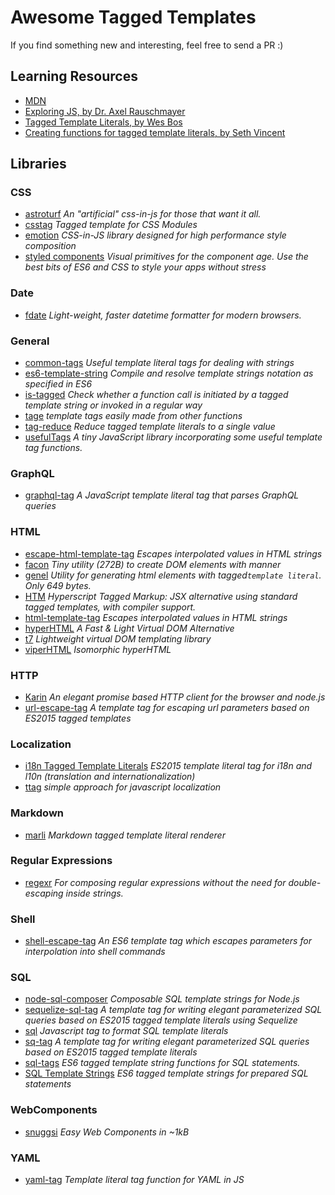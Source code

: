 # Awesome Tagged Templates

If you find something new and interesting, feel free to send a PR :)

## Learning Resources
- [MDN](https://developer.mozilla.org/en-US/docs/Web/JavaScript/Reference/Template_literals#Tagged_templates)
- [Exploring JS, by Dr. Axel Rauschmayer](http://exploringjs.com/es6/ch_template-literals.html#_tagged-template-literals)
- [Tagged Template Literals, by Wes Bos](https://wesbos.com/tagged-template-literals/)
- [Creating functions for tagged template literals, by Seth Vincent](https://writingjavascript.org/posts/creating-functions-for-tagged-template-literals)

## Libraries

### CSS
- [astroturf](https://github.com/4Catalyzer/astroturf) _An "artificial" css-in-js for those that want it all._
- [csstag](https://github.com/sgtpep/csstag) _Tagged template for CSS Modules_
- [emotion](https://emotion.sh) _CSS-in-JS library designed for high performance style composition_
- [styled components](https://www.styled-components.com/) _Visual primitives for the component age. Use the best bits of ES6 and CSS to style your apps without stress_

### Date
- [fdate](https://github.com/3846masa/fdate) _Light-weight, faster datetime formatter for modern browsers._

### General 
- [common-tags](https://github.com/declandewet/common-tags) _Useful template literal tags for dealing with strings_
- [es6-template-string](https://github.com/medikoo/es6-template-string) _Compile and resolve template strings notation as specified in ES6_
- [is-tagged](https://github.com/schwarzkopfb/is-tagged) _Check whether a function call is initiated by a tagged template string or invoked in a regular way_
- [tage](https://github.com/bengl/tage) _template tags easily made from other functions_
- [tag-reduce](https://github.com/bredele/tag-reduce) _Reduce tagged template literals to a single value_
- [usefulTags](https://github.com/TheThunderGuyS/usefulTags) _A tiny JavaScript library incorporating some useful template tag functions._

### GraphQL
- [graphql-tag](https://github.com/apollographql/graphql-tag) _A JavaScript template literal tag that parses GraphQL queries_

### HTML
- [escape-html-template-tag](https://github.com/Janpot/escape-html-template-tag) _Escapes interpolated values in HTML strings_
- [facon](https://github.com/terkelg/facon) _Tiny utility (272B) to create DOM elements with manner_
- [genel](https://github.com/capsidjs/genel) _Utility for generating html elements with tagged`template literal`. Only 649 bytes._
- [HTM](https://github.com/developit/htm) _Hyperscript Tagged Markup: JSX alternative using standard tagged templates, with compiler support._
- [html-template-tag](https://github.com/AntonioVdlC/html-template-tag) _Escapes interpolated values in HTML strings_
- [hyperHTML](https://github.com/WebReflection/hyperHTML) _A Fast & Light Virtual DOM Alternative_
- [t7](https://github.com/trueadm/t7) _Lightweight virtual DOM templating library_
- [viperHTML](https://github.com/WebReflection/viperHTML) _Isomorphic hyperHTML_

### HTTP
- [Karin](https://github.com/vaheqelyan/karin) _An elegant promise based HTTP client for the browser and node.js_
- [url-escape-tag](https://github.com/ruimarinho/url-escape-tag) _A template tag for escaping url parameters based on ES2015 tagged templates_

### Localization
- [i18n Tagged Template Literals](https://github.com/skolmer/es2015-i18n-tag) _ES2015 template literal tag for i18n and l10n (translation and internationalization)_
- [ttag](https://github.com/ttag-org/ttag) _simple approach for javascript localization_

### Markdown
- [marli](https://github.com/YerkoPalma/marli) _Markdown tagged template literal renderer_

### Regular Expressions
- [regexr](https://github.com/trusktr/regexr) _For composing regular expressions without the need for double-escaping inside strings._

### Shell
- [shell-escape-tag](https://www.npmjs.com/package/shell-escape-tag) _An ES6 template tag which escapes parameters for interpolation into shell commands_

### SQL
- [node-sql-composer](https://github.com/rafeememon/node-sql-composer) _Composable SQL template strings for Node.js_
- [sequelize-sql-tag](https://github.com/ruimarinho/sequelize-sql-tag) _A template tag for writing elegant parameterized SQL queries based on ES2015 tagged template literals using Sequelize_
- [sql](https://github.com/sequencework/sql) _Javascript tag to format SQL template literals_
- [sq-tag](https://github.com/ruimarinho/sql-tag) _A template tag for writing elegant parameterized SQL queries based on ES2015 tagged template literals_
- [sql-tags](https://github.com/snooc/sql-tags) _ES6 tagged template string functions for SQL statements._
- [SQL Template Strings](https://github.com/felixfbecker/node-sql-template-strings) _ES6 tagged template strings for prepared SQL statements_

### WebComponents
- [snuggsi](https://github.com/devpunks/snuggsi) _Easy Web Components in ~1kB_

### YAML
- [yaml-tag](https://github.com/jeanfredrik/yaml-tag) _Template literal tag function for YAML in JS_



